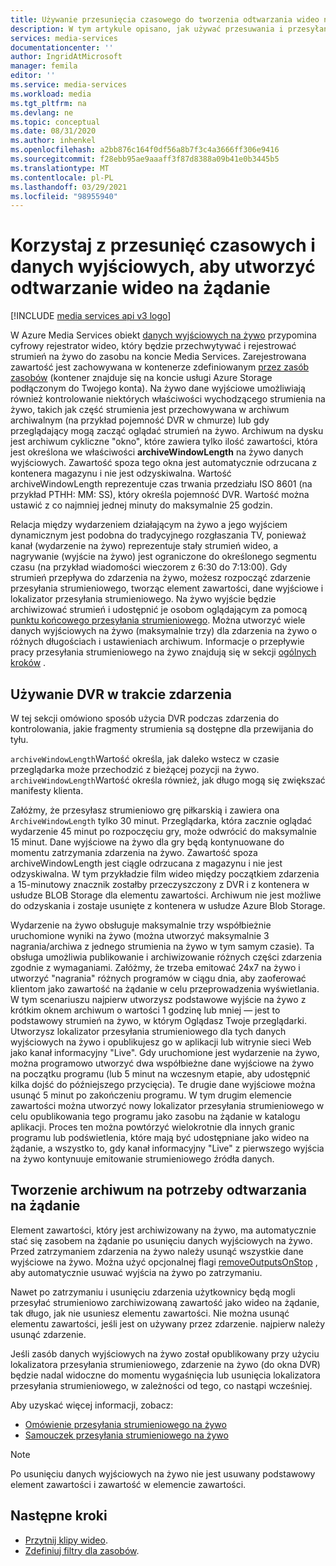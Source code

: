 ```yaml
---
title: Używanie przesunięcia czasowego do tworzenia odtwarzania wideo na żądanie
description: W tym artykule opisano, jak używać przesuwania i przesyłania strumieniowego na żywo w celu rejestrowania strumienia na żywo i tworzenia odtwarzania na żądanie.
services: media-services
documentationcenter: ''
author: IngridAtMicrosoft
manager: femila
editor: ''
ms.service: media-services
ms.workload: media
ms.tgt_pltfrm: na
ms.devlang: ne
ms.topic: conceptual
ms.date: 08/31/2020
ms.author: inhenkel
ms.openlocfilehash: a2bb876c164f0df56a8b7f3c4a3666ff306e9416
ms.sourcegitcommit: f28ebb95ae9aaaff3f87d8388a09b41e0b3445b5
ms.translationtype: MT
ms.contentlocale: pl-PL
ms.lasthandoff: 03/29/2021
ms.locfileid: "98955940"
---
```

# <a name="use-time-shifting-and-live-outputs-to-create-on-demand-video-playback"></a>Korzystaj z przesunięć czasowych i danych wyjściowych, aby utworzyć odtwarzanie wideo na żądanie

[!INCLUDE [media services api v3 logo](./includes/v3-hr.md)]

W Azure Media Services obiekt [danych wyjściowych na żywo](/rest/api/media/liveoutputs) przypomina cyfrowy rejestrator wideo, który będzie przechwytywać i rejestrować strumień na żywo do zasobu na koncie Media Services. Zarejestrowana zawartość jest zachowywana w kontenerze zdefiniowanym [przez zasób zasobów](/rest/api/media/assets) (kontener znajduje się na koncie usługi Azure Storage podłączonym do Twojego konta). Na żywo dane wyjściowe umożliwiają również kontrolowanie niektórych właściwości wychodzącego strumienia na żywo, takich jak część strumienia jest przechowywana w archiwum archiwalnym (na przykład pojemność DVR w chmurze) lub gdy przeglądający mogą zacząć oglądać strumień na żywo. Archiwum na dysku jest archiwum cykliczne "okno", które zawiera tylko ilość zawartości, która jest określona we właściwości **archiveWindowLength** na żywo danych wyjściowych. Zawartość spoza tego okna jest automatycznie odrzucana z kontenera magazynu i nie jest odzyskiwalna. Wartość archiveWindowLength reprezentuje czas trwania przedziału ISO 8601 (na przykład PTHH: MM: SS), który określa pojemność DVR. Wartość można ustawić z co najmniej jednej minuty do maksymalnie 25 godzin.

Relacja między wydarzeniem działającym na żywo a jego wyjściem dynamicznym jest podobna do tradycyjnego rozgłaszania TV, ponieważ kanał (wydarzenie na żywo) reprezentuje stały strumień wideo, a nagrywanie (wyjście na żywo) jest ograniczone do określonego segmentu czasu (na przykład wiadomości wieczorem z 6:30 do 7:13:00). Gdy strumień przepływa do zdarzenia na żywo, możesz rozpocząć zdarzenie przesyłania strumieniowego, tworząc element zawartości, dane wyjściowe i lokalizator przesyłania strumieniowego. Na żywo wyjście będzie archiwizować strumień i udostępnić je osobom oglądającym za pomocą [punktu końcowego przesyłania strumieniowego](/rest/api/media/streamingendpoints). Można utworzyć wiele danych wyjściowych na żywo (maksymalnie trzy) dla zdarzenia na żywo o różnych długościach i ustawieniach archiwum. Informacje o przepływie pracy przesyłania strumieniowego na żywo znajdują się w sekcji [ogólnych kroków](live-streaming-overview.md#general-steps) .

## <a name="using-a-dvr-during-an-event"></a>Używanie DVR w trakcie zdarzenia

W tej sekcji omówiono sposób użycia DVR podczas zdarzenia do kontrolowania, jakie fragmenty strumienia są dostępne dla przewijania do tyłu.

`archiveWindowLength`Wartość określa, jak daleko wstecz w czasie przeglądarka może przechodzić z bieżącej pozycji na żywo. `archiveWindowLength`Wartość określa również, jak długo mogą się zwiększać manifesty klienta.

Załóżmy, że przesyłasz strumieniowo grę piłkarskią i zawiera ona `ArchiveWindowLength` tylko 30 minut. Przeglądarka, która zacznie oglądać wydarzenie 45 minut po rozpoczęciu gry, może odwrócić do maksymalnie 15 minut. Dane wyjściowe na żywo dla gry będą kontynuowane do momentu zatrzymania zdarzenia na żywo. Zawartość spoza archiveWindowLength jest ciągle odrzucana z magazynu i nie jest odzyskiwalna. W tym przykładzie film wideo między początkiem zdarzenia a 15-minutowy znacznik zostałby przeczyszczony z DVR i z kontenera w usłudze BLOB Storage dla elementu zawartości. Archiwum nie jest możliwe do odzyskania i zostaje usunięte z kontenera w usłudze Azure Blob Storage.

Wydarzenie na żywo obsługuje maksymalnie trzy współbieżnie uruchomione wyniki na żywo (można utworzyć maksymalnie 3 nagrania/archiwa z jednego strumienia na żywo w tym samym czasie). Ta obsługa umożliwia publikowanie i archiwizowanie różnych części zdarzenia zgodnie z wymaganiami. Załóżmy, że trzeba emitować 24x7 na żywo i utworzyć "nagrania" różnych programów w ciągu dnia, aby zaoferować klientom jako zawartość na żądanie w celu przeprowadzenia wyświetlania. W tym scenariuszu najpierw utworzysz podstawowe wyjście na żywo z krótkim oknem archiwum o wartości 1 godzinę lub mniej — jest to podstawowy strumień na żywo, w którym Oglądasz Twoje przeglądarki. Utworzysz lokalizator przesyłania strumieniowego dla tych danych wyjściowych na żywo i opublikujesz go w aplikacji lub witrynie sieci Web jako kanał informacyjny "Live". Gdy uruchomione jest wydarzenie na żywo, można programowo utworzyć dwa współbieżne dane wyjściowe na żywo na początku programu (lub 5 minut na wczesnym etapie, aby udostępnić kilka dojść do późniejszego przycięcia). Te drugie dane wyjściowe można usunąć 5 minut po zakończeniu programu. W tym drugim elemencie zawartości można utworzyć nowy lokalizator przesyłania strumieniowego w celu opublikowania tego programu jako zasobu na żądanie w katalogu aplikacji. Proces ten można powtórzyć wielokrotnie dla innych granic programu lub podświetlenia, które mają być udostępniane jako wideo na żądanie, a wszystko to, gdy kanał informacyjny "Live" z pierwszego wyjścia na żywo kontynuuje emitowanie strumieniowego źródła danych.

## <a name="creating-an-archive-for-on-demand-playback"></a>Tworzenie archiwum na potrzeby odtwarzania na żądanie

Element zawartości, który jest archiwizowany na żywo, ma automatycznie stać się zasobem na żądanie po usunięciu danych wyjściowych na żywo. Przed zatrzymaniem zdarzenia na żywo należy usunąć wszystkie dane wyjściowe na żywo. Można użyć opcjonalnej flagi [removeOutputsOnStop](/rest/api/media/liveevents/stop#request-body) , aby automatycznie usuwać wyjścia na żywo po zatrzymaniu.

Nawet po zatrzymaniu i usunięciu zdarzenia użytkownicy będą mogli przesyłać strumieniowo zarchiwizowaną zawartość jako wideo na żądanie, tak długo, jak nie usuniesz elementu zawartości. Nie można usunąć elementu zawartości, jeśli jest on używany przez zdarzenie. najpierw należy usunąć zdarzenie.

Jeśli zasób danych wyjściowych na żywo został opublikowany przy użyciu lokalizatora przesyłania strumieniowego, zdarzenie na żywo (do okna DVR) będzie nadal widoczne do momentu wygaśnięcia lub usunięcia lokalizatora przesyłania strumieniowego, w zależności od tego, co nastąpi wcześniej.

Aby uzyskać więcej informacji, zobacz:

- [Omówienie przesyłania strumieniowego na żywo](live-streaming-overview.md)
- [Samouczek przesyłania strumieniowego na żywo](stream-live-tutorial-with-api.md)

> [!NOTE]
> Po usunięciu danych wyjściowych na żywo nie jest usuwany podstawowy element zawartości i zawartość w elemencie zawartości.

## <a name="next-steps"></a>Następne kroki

* [Przytnij klipy wideo](subclip-video-rest-howto.md).
* [Zdefiniuj filtry dla zasobów](filters-dynamic-manifest-rest-howto.md).
